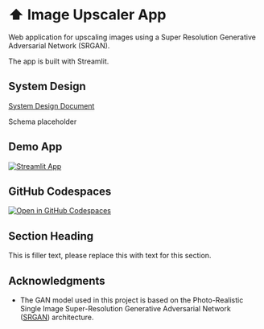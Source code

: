 # ⬆️ Image Upscaler App

Web application for upscaling images using a Super Resolution Generative Adversarial Network (SRGAN). 

The app is built with Streamlit.

## System Design

[System Design Document](https://docs.google.com/document/d/1-Br9nFJZ-XVLywGMs1I3CzDxwQuCXnSiAHS7YWpm1tE/edit?tab=t.0)

Schema placeholder

## Demo App

[![Streamlit App](https://static.streamlit.io/badges/streamlit_badge_black_white.svg)](https://mlsd-image-upscaler.streamlit.app/)

## GitHub Codespaces

[![Open in GitHub Codespaces](https://github.com/codespaces/badge.svg)](https://codespaces.new/streamlit/app-starter-kit?quickstart=1)

## Section Heading

This is filler text, please replace this with text for this section.

## Acknowledgments

* The GAN model used in this project is based on the Photo-Realistic Single Image Super-Resolution Generative Adversarial
Network ([SRGAN](https://arxiv.org/pdf/1609.04802v5)) architecture. 
